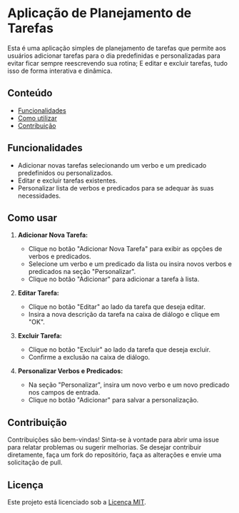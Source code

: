 # Aplicação de Planejamento de Tarefas

Esta é uma aplicação simples de planejamento de tarefas que permite aos usuários adicionar tarefas para o dia predefinidas e personalizadas para evitar ficar sempre reescrevendo sua rotina; E editar e excluir tarefas, tudo isso de forma interativa e dinâmica.

## Conteúdo

- [Funcionalidades](#funcionalidades)
- [Como utilizar](#como-usar)
- [Contribuição](#Contribuição)


## Funcionalidades

- Adicionar novas tarefas selecionando um verbo e um predicado predefinidos ou personalizados.
- Editar e excluir tarefas existentes.
- Personalizar lista de verbos e predicados para se adequar às suas necessidades.

## Como usar

1. **Adicionar Nova Tarefa:**
   - Clique no botão "Adicionar Nova Tarefa" para exibir as opções de verbos e predicados.
   - Selecione um verbo e um predicado da lista ou insira novos verbos e predicados na seção "Personalizar".
   - Clique no botão "Adicionar" para adicionar a tarefa à lista.

2. **Editar Tarefa:**
   - Clique no botão "Editar" ao lado da tarefa que deseja editar.
   - Insira a nova descrição da tarefa na caixa de diálogo e clique em "OK".

3. **Excluir Tarefa:**
   - Clique no botão "Excluir" ao lado da tarefa que deseja excluir.
   - Confirme a exclusão na caixa de diálogo.

4. **Personalizar Verbos e Predicados:**
   - Na seção "Personalizar", insira um novo verbo e um novo predicado nos campos de entrada.
   - Clique no botão "Adicionar" para salvar a personalização.

## Contribuição

Contribuições são bem-vindas! Sinta-se à vontade para abrir uma issue para relatar problemas ou sugerir melhorias. Se desejar contribuir diretamente, faça um fork do repositório, faça as alterações e envie uma solicitação de pull.

## Licença

Este projeto está licenciado sob a [Licença MIT](https://opensource.org/licenses/MIT).
